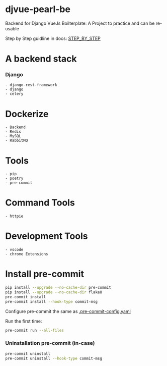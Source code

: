 # djvue-pearl-be

Backend for Django VueJs Boilterplate: A Project to practice and can be re-usable

Step by Step guidline in docs: [STEP_BY_STEP](./step_by_step.md)

# A backend stack
### Django

    - django-rest-framework
    - django
    - celery

# Dockerize

    - Backend
    - Redis
    - MySQL
    - RabbitMQ

# Tools

    - pip
    - poetry
    - pre-commit

# Command Tools

    - httpie

# Development Tools

    - vscode
    - chrome Extensions

# Install pre-commit

```bash
pip install --upgrade --no-cache-dir pre-commit
pip install --upgrade --no-cache-dir flake8
pre-commit install
pre-commit install --hook-type commit-msg
```

Configure pre-commit the same as [.pre-commit-config.yaml](./.pre-commit-config.yaml)

Run the first time:

```bash
pre-commit run --all-files
```

### Uninstallation pre-commit (in-case)

```bash
pre-commit uninstall
pre-commit uninstall --hook-type commit-msg
```
